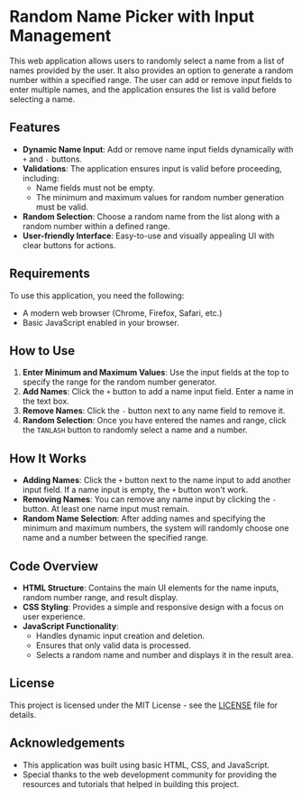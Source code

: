 # Random Name Picker with Input Management

This web application allows users to randomly select a name from a list of names provided by the user. It also provides an option to generate a random number within a specified range. The user can add or remove input fields to enter multiple names, and the application ensures the list is valid before selecting a name.

## Features

- **Dynamic Name Input**: Add or remove name input fields dynamically with `+` and `-` buttons.
- **Validations**: The application ensures input is valid before proceeding, including:
  - Name fields must not be empty.
  - The minimum and maximum values for random number generation must be valid.
- **Random Selection**: Choose a random name from the list along with a random number within a defined range.
- **User-friendly Interface**: Easy-to-use and visually appealing UI with clear buttons for actions.

## Requirements

To use this application, you need the following:
- A modern web browser (Chrome, Firefox, Safari, etc.)
- Basic JavaScript enabled in your browser.

## How to Use

1. **Enter Minimum and Maximum Values**: Use the input fields at the top to specify the range for the random number generator.
2. **Add Names**: Click the `+` button to add a name input field. Enter a name in the text box.
3. **Remove Names**: Click the `-` button next to any name field to remove it.
4. **Random Selection**: Once you have entered the names and range, click the `TANLASH` button to randomly select a name and a number.

## How It Works

- **Adding Names**: Click the `+` button next to the name input to add another input field. If a name input is empty, the `+` button won't work.
- **Removing Names**: You can remove any name input by clicking the `-` button. At least one name input must remain.
- **Random Name Selection**: After adding names and specifying the minimum and maximum numbers, the system will randomly choose one name and a number between the specified range.

## Code Overview

- **HTML Structure**: Contains the main UI elements for the name inputs, random number range, and result display.
- **CSS Styling**: Provides a simple and responsive design with a focus on user experience.
- **JavaScript Functionality**:
  - Handles dynamic input creation and deletion.
  - Ensures that only valid data is processed.
  - Selects a random name and number and displays it in the result area.

## License

This project is licensed under the MIT License - see the [LICENSE](LICENSE) file for details.

## Acknowledgements

- This application was built using basic HTML, CSS, and JavaScript.
- Special thanks to the web development community for providing the resources and tutorials that helped in building this project.

